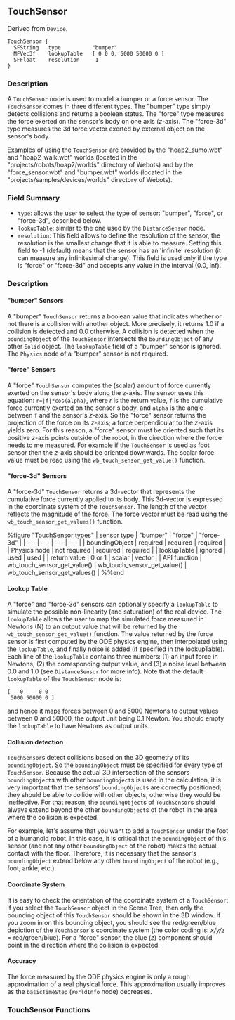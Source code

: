 ## TouchSensor

Derived from `Device`.


```
TouchSensor {
  SFString   type          "bumper" 
  MFVec3f    lookupTable   [ 0 0 0, 5000 50000 0 ]
  SFFloat    resolution    -1
}
```

### Description

A `TouchSensor` node is used to model a bumper or a force sensor. The
`TouchSensor` comes in three different types. The "bumper" type simply detects
collisions and returns a boolean status. The "force" type measures the force
exerted on the sensor's body on one axis (*z*-axis). The "force-3d" type
measures the 3d force vector exerted by external object on the sensor's body.

Examples of using the `TouchSensor` are provided by the "hoap2_sumo.wbt" and
"hoap2_walk.wbt" worlds (located in the "projects/robots/hoap2/worlds" directory
of Webots) and by the "force_sensor.wbt" and "bumper.wbt" worlds (located in the
"projects/samples/devices/worlds" directory of Webots).

### Field Summary

- `type`: allows the user to select the type of sensor: "bumper", "force", or "force-3d", described below.
- `lookupTable`: similar to the one used by the `DistanceSensor` node.
- `resolution`: This field allows to define the resolution of the sensor, the resolution is the smallest change that it is able to measure. Setting this field to -1 (default) means that the sensor has an 'infinite' resolution (it can measure any infinitesimal change). This field is used only if the type is "force" or "force-3d" and accepts any value in the interval (0.0, inf).

### Description

#### "bumper" Sensors

A "bumper" `TouchSensor` returns a boolean value that indicates whether or not
there is a collision with another object. More precisely, it returns 1.0 if a
collision is detected and 0.0 otherwise. A collision is detected when the
`boundingObject` of the `TouchSensor` intersects the `boundingObject` of any
other `Solid` object. The `lookupTable` field of a "bumper" sensor is ignored.
The `Physics` node of a "bumper" sensor is not required.

#### "force" Sensors

A "force" `TouchSensor` computes the (scalar) amount of force currently exerted
on the sensor's body along the *z*-axis. The sensor uses this equation:
`r=|f|*cos(alpha)`, where *r* is the return value, `f` is the cumulative force
currently exerted on the sensor's body, and `alpha` is the angle between `f` and
the sensor's *z*-axis. So the "force" sensor returns the projection of the force
on its *z*-axis; a force perpendicular to the *z*-axis yields zero. For this
reason, a "force" sensor must be oriented such that its positive *z*-axis points
outside of the robot, in the direction where the force needs to me measured. For
example if the `TouchSensor` is used as foot sensor then the *z*-axis should be
oriented downwards. The scalar force value must be read using the
`wb_touch_sensor_get_value()` function.

#### "force-3d" Sensors

A "force-3d" `TouchSensor` returns a 3d-vector that represents the cumulative
force currently applied to its body. This 3d-vector is expressed in the
coordinate system of the `TouchSensor`. The length of the vector reflects the
magnitude of the force. The force vector must be read using the
`wb_touch_sensor_get_values()` function.

%figure "TouchSensor types"
| sensor type | "bumper" | "force" | "force-3d" |
| --- | --- | --- | --- |
| boundingObject | required | required | required |
| Physics node | not required | required | required |
| lookupTable | ignored | used | used |
| return value | 0 or 1 | scalar | vector |
| API function | wb_touch_sensor_get_value() | wb_touch_sensor_get_value() | wb_touch_sensor_get_values() |
%%end

#### Lookup Table


A "force" and "force-3d" sensors can optionally specify a `lookupTable` to simulate the possible non-linearity (and saturation) of the real device.
The `lookupTable` allows the user to map the simulated force measured in Newtons (N) to an output value that will be returned by the `wb_touch_sensor_get_value()` function.
The value returned by the force sensor is first computed by the ODE physics engine, then interpolated using
the `lookupTable`, and finally noise is added (if specified in the lookupTable).
Each line of the `lookupTable` contains
three numbers: (1) an input force in Newtons, (2) the corresponding
output value, and (3) a noise level between 0.0 and 1.0 (see `DistanceSensor` for more info).
Note that the default `lookupTable` of the `TouchSensor` node is:

```
[   0     0 0
 5000 50000 0 ]
```
and hence it maps forces between 0 and 5000 Newtons to output values between 0 and 50000, the output unit being 0.1 Newton.
You should empty the `lookupTable` to have Newtons as output units.


#### Collision detection

`TouchSensor`s detect collisions based on the 3D geometry of its
`boundingObject`. So the `boundingObject` must be specified for every type of
`TouchSensor`. Because the actual 3D intersection of the sensors
`boundingObject`s with other `boundingObject`s is used in the calculation, it is
very important that the sensors' `boundingObject`s are correctly positioned;
they should be able to collide with other objects, otherwise they would be
ineffective. For that reason, the `boundingObject`s of `TouchSensor`s should
always extend beyond the other `boundingObject`s of the robot in the area where
the collision is expected.

For example, let's assume that you want to add a `TouchSensor` under the foot of
a humanoid robot. In this case, it is critical that the `boundingObject` of this
sensor (and not any other `boundingObject` of the robot) makes the actual
contact with the floor. Therefore, it is necessary that the sensor's
`boundingObject` extend below any other `boundingObject` of the robot (e.g.,
foot, ankle, etc.).

#### Coordinate System

It is easy to check the orientation of the coordinate system of a `TouchSensor`:
if you select the `TouchSensor` object in the Scene Tree, then only the bounding
object of this `TouchSensor` should be shown in the 3D window. If you zoom in on
this bounding object, you should see the red/green/blue depiction of the
`TouchSensor`'s coordinate system (the color coding is: *x/y/z* =
red/green/blue). For a "force" sensor, the blue (*z*) component should point in
the direction where the collision is expected.

#### Accuracy

The force measured by the ODE physics engine is only a rough approximation of a
real physical force. This approximation usually improves as the `basicTimeStep`
(`WorldInfo` node) decreases.

### TouchSensor Functions

